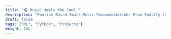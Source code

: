 ```yaml
---
title: "🎧 Music Heals the Soul "
description: "Emotion Based Smart Music Recommendations From Spotify to Tackle Depression"
draft: false
tags: ["ML", "Python", "Projects"]
weight: 105
---
```

